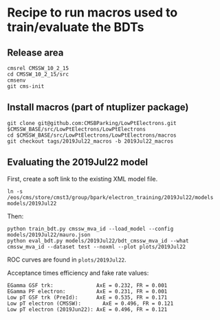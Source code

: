 # Recipe to run macros used to train/evaluate the BDTs 

## Release area

```
cmsrel CMSSW_10_2_15
cd CMSSW_10_2_15/src
cmsenv
git cms-init
```

## Install macros (part of ntuplizer package)

```
git clone git@github.com:CMSBParking/LowPtElectrons.git $CMSSW_BASE/src/LowPtElectrons/LowPtElectrons
cd $CMSSW_BASE/src/LowPtElectrons/LowPtElectrons/macros
git checkout tags/2019Jul22_macros -b 2019Jul22_macros
```

## Evaluating the 2019Jul22 model

First, create a soft link to the existing XML model file.

```
ln -s /eos/cms/store/cmst3/group/bpark/electron_training/2019Jul22/models models/2019Jul22
```

Then:

```
python train_bdt.py cmssw_mva_id --load_model --config models/2019Jul22/mauro.json
python eval_bdt.py models/2019Jul22/bdt_cmssw_mva_id --what cmssw_mva_id --dataset test --noxml --plot plots/2019Jul22
```

ROC curves are found in ```plots/2019Jul22```. 

Acceptance times efficiency and fake rate values:

```
EGamma GSF trk:              AxE = 0.232, FR = 0.001
EGamma PF electron:          AxE = 0.231, FR = 0.001
Low pT GSF trk (PreId):      AxE = 0.535, FR = 0.171
Low pT electron (CMSSW):	   AxE = 0.496, FR = 0.121
Low pT electron (2019Jun22): AxE = 0.496, FR = 0.121
```


